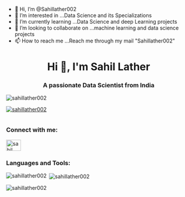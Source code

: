 - 👋 Hi, I’m @Sahillather002
- 👀 I’m interested in ...Data Science and its Specializations
- 🌱 I’m currently learning ...Data Science and deep Learning projects
- 💞️ I’m looking to collaborate on ...machine learning and data science projects
- 📫 How to reach me ...Reach me through my mail "Sahillather002"

<!---
Sahillather002/Sahillather002 is a ✨ special ✨ repository because its `README.md` (this file) appears on your GitHub profile.
You can click the Preview link to take a look at your changes.
--->
<h1 align="center">Hi 👋, I'm Sahil Lather</h1>
<h3 align="center">A passionate Data Scientist from India</h3>

<p align="left"> <img src="https://komarev.com/ghpvc/?username=sahillather002&label=Profile%20views&color=0e75b6&style=flat-square" alt="sahillather002" /> </p>

<p align="left"> <a href="https://github.com/sahillather002/github-profile-trophy"><img src="https://github-profile-trophy.vercel.app/?username=sahillather002" alt="sahillather002" /></a> </p>

<p align="left"> <a href="https://twitter.com/" target="blank"><img src="https://img.shields.io/twitter/follow/?logo=twitter&style=for-the-badge" alt="" /></a> </p>

<h3 align="left">Connect with me:</h3>
<p align="left">
<a href="https://www.linkedin.com/in/sahil-lather/" target="blank"><img align="center" src="https://raw.githubusercontent.com/rahuldkjain/github-profile-readme-generator/master/src/images/icons/Social/linked-in-alt.svg" alt="sahil lather" height="30" width="40" /></a>
</p>

<h3 align="left">Languages and Tools:</h3>


<p><img align="left" src="https://github-readme-stats.vercel.app/api/top-langs?username=sahillather002&show_icons=true&hide_border=true&cache_seconds=1&locale=en&layout=compact" alt="sahillather002" /></p>

<p>&nbsp;<img align="center" src="https://github-readme-stats.vercel.app/api?username=sahillather002&show_icons=true&locale=en" alt="sahillather002" /></p>

<p><img align="center" src="https://github-readme-streak-stats.herokuapp.com/?user=sahillather002&" alt="sahillather002" /></p>
